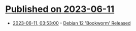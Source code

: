 # [Published on 2023-06-11](index.md)

* [2023-06-11, 03:53:00](https://linux.slashdot.org/story/23/06/11/0333242/debian-12-bookworm-released?utm_source=rss1.0mainlinkanon&utm_medium=feed) - [Debian 12 'Bookworm' Released](https://linux.slashdot.org/story/23/06/11/0333242/debian-12-bookworm-released?utm_source=rss1.0mainlinkanon&utm_medium=feed)
